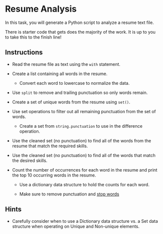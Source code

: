 # Resume Analysis

In this task, you will generate a Python script to analyze a resume text file.

There is starter code that gets does the majority of the work. It is up to you to take this to the finish line!

## Instructions

* Read the resume file as text using the `with` statement.

* Create a list containing all words in the resume.

    * Convert each word to lowercase to normalize the data.

* Use `split` to remove and trailing punctuation so only words remain.

* Create a set of unique words from the resume using `set()`.

* Use set operations to filter out all remaining punctuation from the set of words.

  * Create a set from `string.punctuation` to use in the difference operation.

* Use the cleaned set (no punctuation) to find all of the words from the resume that match the required skills.

* Use the cleaned set (no punctuation) to find all of the words that match the desired skills.

* Count the number of occurrences for each word in the resume and print the top 10 occurring words in the resume.

  * Use a dictionary data structure to hold the counts for each word.

  * Make sure to remove punctuation and [stop words](https://en.wikipedia.org/wiki/Stop_words)

## Hints

* Carefully consider when to use a Dictionary data structure vs. a Set data structure when operating on Unique and Non-unique elements.
